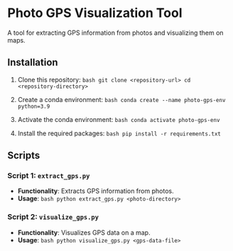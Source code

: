 # Photo GPS Visualization Tool
A tool for extracting GPS information from photos and visualizing them on maps.

## Installation

1. Clone this repository:   ```bash
   git clone <repository-url>
   cd <repository-directory>   ```

2. Create a conda environment:   ```bash
   conda create --name photo-gps-env python=3.9   ```

3. Activate the conda environment:   ```bash
   conda activate photo-gps-env   ```

4. Install the required packages:   ```bash
   pip install -r requirements.txt   ```

## Scripts

### Script 1: `extract_gps.py`
- **Functionality**: Extracts GPS information from photos.
- **Usage**:   ```bash
  python extract_gps.py <photo-directory>  ```

### Script 2: `visualize_gps.py`
- **Functionality**: Visualizes GPS data on a map.
- **Usage**:   ```bash
  python visualize_gps.py <gps-data-file>  ```
